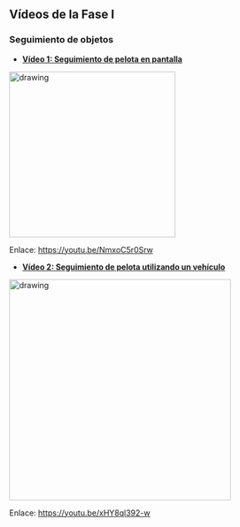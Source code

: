 ## Vídeos de la Fase I
### Seguimiento de objetos

- [**Vídeo 1: Seguimiento de pelota en pantalla**][video1]

<a title="Vídeo 1: Seguimiento de pelota en pantalla" href="https://youtu.be/NmxoC5r0Srw" target="_blank"><img src="https://i.imgur.com/7f1HC38.png" alt="drawing" width="300"/></a>

Enlace: https://youtu.be/NmxoC5r0Srw

- [**Vídeo 2: Seguimiento de pelota utilizando un vehículo**][video2]

<a title="Vídeo 2: Seguimiento de pelota utilizando un vehículo" href="https://youtu.be/xHY8ql392-w" target="_blank"><img src="https://i.imgur.com/ADtZDrz.jpg" alt="drawing" width="400"/></a>

Enlace: https://youtu.be/xHY8ql392-w

[video1]: https://youtu.be/NmxoC5r0Srw
[video2]: https://youtu.be/xHY8ql392-w
